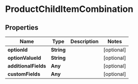 

# ProductChildItemCombination


## Properties

Name | Type | Description | Notes
------------ | ------------- | ------------- | -------------
**optionId** | **String** |  |  [optional]
**optionValueId** | **String** |  |  [optional]
**additionalFields** | **Any** |  |  [optional]
**customFields** | **Any** |  |  [optional]



